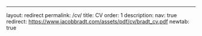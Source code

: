 ---
layout: redirect
permalink: /cv/
title: CV
order: 1
description: 
nav: true
redirect: https://www.jacobbradt.com/assets/pdf/cv/bradt_cv.pdf
newtab: true
